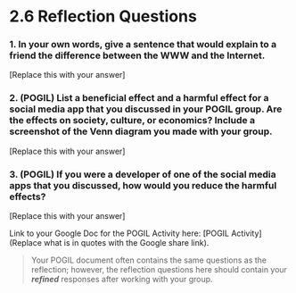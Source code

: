 # 2.6 Reflection Questions

### 1. In your own words, give a sentence that would explain to a friend the difference between the WWW and the Internet.

[Replace this with your answer]

### 2. (POGIL) List a beneficial effect and a harmful effect for a social media app that you discussed in your POGIL group. Are the effects on society, culture, or economics? Include a screenshot of the Venn diagram you made with your group.

[Replace this with your answer]

### 3. (POGIL) If you were a developer of one of the social media apps that you discussed, how would you reduce the harmful effects?

[Replace this with your answer]


Link to your Google Doc for the POGIL Activity here: [POGIL Activity](Replace what is in quotes with the Google share link).

> Your POGIL document often contains the same questions as the reflection; however, the reflection questions here should contain your ***refined*** responses after working with your group.
